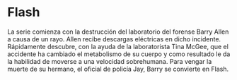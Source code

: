 # Flash

La serie comienza con la destrucción del laboratorio del forense Barry Allen a causa de un rayo. Allen recibe descargas eléctricas en dicho incidente. Rápidamente descubre, con la ayuda de la laboratorista Tina McGee, que el accidente ha cambiado el metabolismo de su cuerpo y como resultado le da la habilidad de moverse a una velocidad sobrehumana. Para vengar la muerte de su hermano, el oficial de policía Jay, Barry se convierte en Flash.
